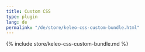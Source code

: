 ```yaml
---
title: Custom CSS
type: plugin
lang: de
permalink: "/de/store/keleo-css-custom-bundle.html"
---
```


{% include store/keleo-css-custom-bundle.md %}
